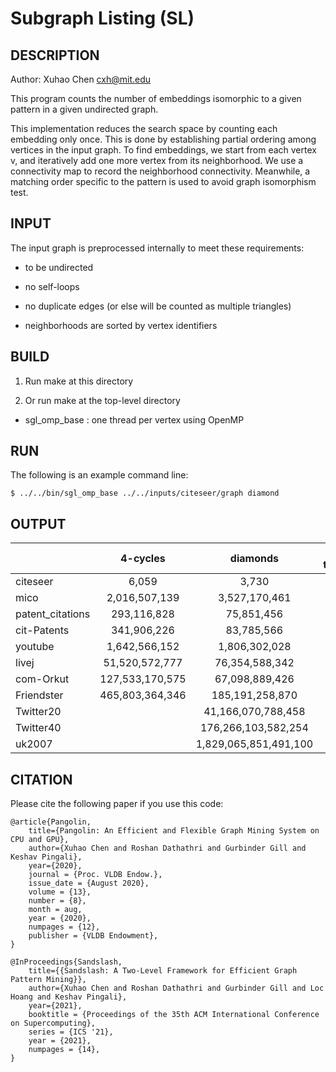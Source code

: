 Subgraph Listing (SL)
================================================================================

DESCRIPTION 
--------------------------------------------------------------------------------

Author: Xuhao Chen <cxh@mit.edu>

This program counts the number of embeddings isomorphic to a given pattern in a 
given undirected graph.

This implementation reduces the search space by counting each embedding only once.
This is done by establishing partial ordering among vertices in the input graph.
To find embeddings, we start from each vertex v, and iteratively add one more 
vertex from its neighborhood. We use a connectivity map to record the neighborhood
connectivity. Meanwhile, a matching order specific to the pattern is used to avoid
graph isomorphism test.

INPUT
--------------------------------------------------------------------------------

The input graph is preprocessed internally to meet these requirements:

  - to be undirected

  - no self-loops

  - no duplicate edges (or else will be counted as multiple triangles)

  - neighborhoods are sorted by vertex identifiers

BUILD
--------------------------------------------------------------------------------

1. Run make at this directory

2. Or run make at the top-level directory

  - sgl_omp_base : one thread per vertex using OpenMP

RUN
--------------------------------------------------------------------------------

The following is an example command line:

`$ ../../bin/sgl_omp_base ../../inputs/citeseer/graph diamond`

OUTPUT
--------------------------------------------------------------------------------

|                  |     4-cycles    |        diamonds       | tailed-triangles |        house       | pentagon           |
|------------------|:---------------:|:---------------------:|:----------------:|:------------------:|--------------------|
| citeseer         |           6,059 |                 3,730 |                  |             55,359 |             28,394 |
| mico             |   2,016,507,139 |         3,527,170,461 |                  |  1,655,449,692,098 |    394,942,854,039 |
| patent_citations |     293,116,828 |            75,851,456 |                  |      6,586,768,851 |      3,254,769,712 |
| cit-Patents      |     341,906,226 |            83,785,566 |                  |      7,375,094,981 |      3,663,584,163 |
| youtube          |   1,642,566,152 |         1,806,302,028 |                  |     71,503,929,498 |     24,702,570,492 |
| livej            |  51,520,572,777 |        76,354,588,342 |                  | 53,552,979,463,652 | 13,892,452,066,046 |
| com-Orkut        | 127,533,170,575 |        67,098,889,426 |                  |                    |                    |
| Friendster       | 465,803,364,346 |       185,191,258,870 |                  |                    |                    |
| Twitter20        |                 |    41,166,070,788,458 |                  |                    |                    |
| Twitter40        |                 |   176,266,103,582,254 |                  |                    |                    |
| uk2007           |                 | 1,829,065,851,491,100 |                  |                    |                    |

CITATION
--------------------------------------------------------------------------------

Please cite the following paper if you use this code:

```
@article{Pangolin,
	title={Pangolin: An Efficient and Flexible Graph Mining System on CPU and GPU},
	author={Xuhao Chen and Roshan Dathathri and Gurbinder Gill and Keshav Pingali},
	year={2020},
	journal = {Proc. VLDB Endow.},
	issue_date = {August 2020},
	volume = {13},
	number = {8},
	month = aug,
	year = {2020},
	numpages = {12},
	publisher = {VLDB Endowment},
}
```

```
@InProceedings{Sandslash,
	title={{Sandslash: A Two-Level Framework for Efficient Graph Pattern Mining}},
	author={Xuhao Chen and Roshan Dathathri and Gurbinder Gill and Loc Hoang and Keshav Pingali},
	year={2021},
	booktitle = {Proceedings of the 35th ACM International Conference on Supercomputing},
	series = {ICS '21},
	year = {2021},
	numpages = {14},
}
```
